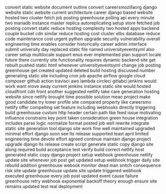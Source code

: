convert static website document outline convert careersmozillaorg django website static website current architecture career django based website hosted two cluster fetch job posting greenhouse polling api every minute two mariadb instance master replica autoreplicating setup store fetched job posting convert static reduce hosting complexity two hosted apps backend couple bucket cdn similar reduce hosting cost cluster elbs database reduce code maintenance cost urgent python upgrade security vulnerability overall engineering time enables consider historically career admin interface submit university day replaced static file named universityeventsyml also career setup multilocale support enus ever implemented plan support locale future there currently site functionality requires dynamic backend site get rebuilt pushed static html whenever universityeventsyml change job posting greenhouse get created updated deleted build hosting discussed number generating static site including cron job apache airflow google cloud composer github action travisci aws lambda circleci gitlabci jenkins would work want move away current jenkins instance static site would hosted cloudfront cdn front another suggested netlify take care generation hosting website since netlify brought time possible solution meao project make good candidate try lower profile site compared property like careersmo netlify offer compelling set feature including webhooks directly triggering build greenhouse custom http header certain path like feed issue motivating influence constrains key point taken consideration green house integration includes parse logic normalize format posted job well rewrite integrate static site generation tool django site work fine well maintained upgraded minimal effort django soon see lts release supported least april limited engineering time devote effort agreed continue maintain django project upgrade django lts release create script generate static copy django site along required build acceptance test verify build correct netlify host generated static copy django project setup webhook greenhouse netlify update site whenever job post get updated setup webhook trigger daily site rebuild addition greenhouse webook monitor dead man snitch consequence risk site update greenhouse update site update triggered webhook executed greenhouse every job post updated event cause failure greenhouse retry webhook exponential backoff theory enough ensure site remains updated test real deployment